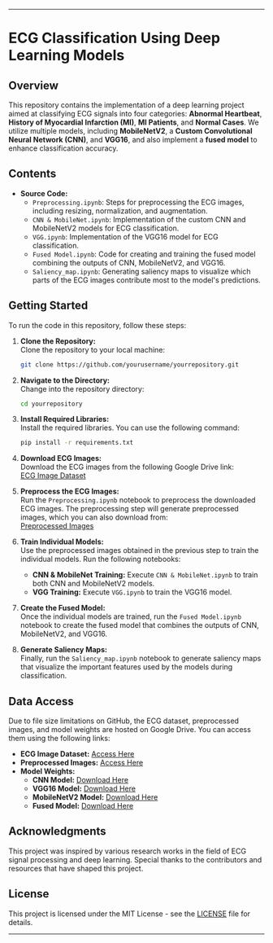 
---

# ECG Classification Using Deep Learning Models

## Overview

This repository contains the implementation of a deep learning project aimed at classifying ECG signals into four categories: **Abnormal Heartbeat**, **History of Myocardial Infarction (MI)**, **MI Patients**, and **Normal Cases**. We utilize multiple models, including **MobileNetV2**, a **Custom Convolutional Neural Network (CNN)**, and **VGG16**, and also implement a **fused model** to enhance classification accuracy.

## Contents

- **Source Code:**
  - `Preprocessing.ipynb`: Steps for preprocessing the ECG images, including resizing, normalization, and augmentation.
  - `CNN & MobileNet.ipynb`: Implementation of the custom CNN and MobileNetV2 models for ECG classification.
  - `VGG.ipynb`: Implementation of the VGG16 model for ECG classification.
  - `Fused Model.ipynb`: Code for creating and training the fused model combining the outputs of CNN, MobileNetV2, and VGG16.
  - `Saliency_map.ipynb`: Generating saliency maps to visualize which parts of the ECG images contribute most to the model's predictions.


## Getting Started

To run the code in this repository, follow these steps:

1. **Clone the Repository:**  
   Clone the repository to your local machine:
   ```bash
   git clone https://github.com/yourusername/yourrepository.git
   ```

2. **Navigate to the Directory:**  
   Change into the repository directory:
   ```bash
   cd yourrepository
   ```

3. **Install Required Libraries:**  
   Install the required libraries. You can use the following command:
   ```bash
   pip install -r requirements.txt
   ```

4. **Download ECG Images:**  
   Download the ECG images from the following Google Drive link:  
   [ECG Image Dataset](https://drive.google.com/drive/folders/1EpqWLLR2a-R-iZg1qlGfe5SzV2fAjC1R?usp=drive_link)

5. **Preprocess the ECG Images:**  
   Run the `Preprocessing.ipynb` notebook to preprocess the downloaded ECG images. The preprocessing step will generate preprocessed images, which you can also download from:  
   [Preprocessed Images](https://drive.google.com/drive/folders/1odqh54B3BjiF0ZncOmSPaw5ErQyjXnh1?usp=drive_link)

6. **Train Individual Models:**  
   Use the preprocessed images obtained in the previous step to train the individual models. Run the following notebooks:
   - **CNN & MobileNet Training:** Execute `CNN & MobileNet.ipynb` to train both CNN and MobileNetV2 models.
   - **VGG Training:** Execute `VGG.ipynb` to train the VGG16 model.

7. **Create the Fused Model:**  
   Once the individual models are trained, run the `Fused Model.ipynb` notebook to create the fused model that combines the outputs of CNN, MobileNetV2, and VGG16.

8. **Generate Saliency Maps:**  
   Finally, run the `Saliency_map.ipynb` notebook to generate saliency maps that visualize the important features used by the models during classification.


## Data Access

Due to file size limitations on GitHub, the ECG dataset, preprocessed images, and model weights are hosted on Google Drive. You can access them using the following links:

- **ECG Image Dataset:** [Access Here](https://drive.google.com/drive/folders/1EpqWLLR2a-R-iZg1qlGfe5SzV2fAjC1R?usp=drive_link)
- **Preprocessed Images:** [Access Here](https://drive.google.com/drive/folders/1odqh54B3BjiF0ZncOmSPaw5ErQyjXnh1?usp=drive_link)
- **Model Weights:**
  - **CNN Model:** [Download Here](https://drive.google.com/file/d/1BWe5mrjOYL3T-nDvKPBQam-jYvpFOgyI/view?usp=drive_link)
  - **VGG16 Model:** [Download Here](https://drive.google.com/file/d/1NVVONRuhT-AjP2aSEpNxGTNXo2kyfMU3/view?usp=drive_link)
  - **MobileNetV2 Model:** [Download Here](https://drive.google.com/file/d/1m4mSlghEaA9AyTviiRHRmlZW4Zk2Iy5k/view?usp=drive_link)
  - **Fused Model:** [Download Here](https://drive.google.com/file/d/1fc3oaXM-Lfcy0N54t2FudGFz6uDIyF1z/view?usp=drive_link)


## Acknowledgments

This project was inspired by various research works in the field of ECG signal processing and deep learning. Special thanks to the contributors and resources that have shaped this project.

## License

This project is licensed under the MIT License - see the [LICENSE](LICENSE) file for details.

---
